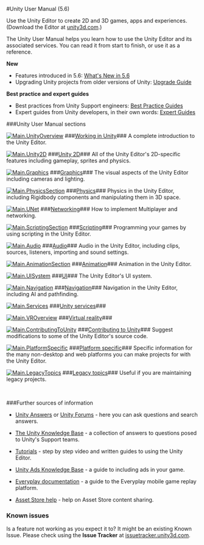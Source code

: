 #Unity User Manual (5.6)

Use the Unity Editor to create 2D and 3D games, apps and experiences. (Download the Editor at [unity3d.com](http://unity3d.com/unity).) 

The Unity User Manual helps you learn how to use the Unity Editor and its associated services. You can read it from start to finish, or use it as a reference.




**New**

* Features introduced in 5.6: [What's New in 5.6](WhatsNew56)
* Upgrading Unity projects from older versions of Unity: [Upgrade Guide](UpgradeGuides)





**Best practice and expert guides**

* Best practices from Unity Support engineers: [Best Practice Guides](BestPracticeGuides)
* Expert guides from Unity developers, in their own words: [Expert Guides](ExpertGuides)









###Unity User Manual sections


[![Main.UnityOverview](../uploads/Main/StructEditor.jpg)](UnityOverview)
###[Working in Unity](UnityOverview)###
A complete introduction to the Unity Editor.




[![Main.Unity2D](../uploads/Main/struct2d.jpg)](Unity2D)
###[Unity 2D](Unity2D)###
All of the Unity Editor's 2D-specific features including gameplay, sprites and physics.



[![Main.Graphics](../uploads/Main/StructGraphics.jpg)](Graphics)
###[Graphics](Graphics)###
The visual aspects of the Unity Editor including cameras and lighting.




[![Main.PhysicsSection](../uploads/Main/StructPhysics.jpg)](PhysicsSection)
###[Physics](PhysicsSection)###
Physics in the Unity Editor, including Rigidbody components and manipulating them in 3D space.


  

[![Main.UNet](../uploads/Main/StructUNet.png)](UNet)
###[Networking](UNet)###
How to implement Multiplayer and networking.

  


[![Main.ScriptingSection](../uploads/Main/StructScripting.jpg)](ScriptingSection)
###[Scripting](ScriptingSection)###
Programming your games by using scripting in the Unity Editor.

  


[![Main.Audio](../uploads/Main/StructAudio.jpg)](Audio)
###[Audio](Audio)###
Audio in the Unity Editor, including clips, sources, listeners, importing and sound settings.




[![Main.AnimationSection](../uploads/Main/StructAnimation.jpg)](AnimationSection)
###[Animation](AnimationSection)###
Animation in the Unity Editor.




[![Main.UISystem](../uploads/Main/StructUI.jpg)](UISystem)
###[UI](UISystem)###
The Unity Editor's UI system.




[![Main.Navigation](../uploads/Main/StructNavigation.jpg)](Navigation)
###[Navigation](Navigation)###
Navigation in the Unity Editor, including AI and pathfinding.





[![Main.Services](../uploads/Main/ServicesSection.png)](UnityServices)
###[Unity services](UnityServices)###




[![Main.VROverview](../uploads/Main/StructVR.jpg)](VROverview)
###[Virtual reality](VROverview)###





[![Main.ContributingToUnity](../uploads/Main/StructContributingToUnity.jpg)](ContributingToUnity)
###[Contributing to Unity](ContributingToUnity)###
Suggest modifications to some of the Unity Editor's source code.




[![Main.PlatformSpecific](../uploads/Main/StructPlatformSpecific.jpg)](PlatformSpecific)
###[Platform specific](PlatformSpecific)###
Specific information for the many non-desktop and web platforms you can make projects for with the Unity Editor.




[![Main.LegacyTopics](../uploads/Main/StructLegacyTopics.jpg)](LegacyTopics)
###[Legacy topics](LegacyTopics)###
Useful if you are maintaining legacy projects.



<br/>

###Further sources of information

* [Unity Answers](http://answers.unity3d.com/) or [Unity Forums](http://forum.unity3d.com/) - here you can ask questions and search answers.

* [The Unity Knowledge Base](https://support.unity3d.com) - a collection of answers to questions posed to Unity's Support teams.

* [Tutorials](http://unity3d.com/learn/tutorials) - step by step video and written guides to using the Unity Editor.

* [Unity Ads Knowledge Base](http://unityads.unity3d.com/help/index) - a guide to including ads in your game.

* [Everyplay documentation](https://developers.everyplay.com/documentation) - a guide to the Everyplay mobile game replay platform.

* [Asset Store help](http://unity3d.com/asset-store/help) - help on Asset Store content sharing.


### Known issues
Is a feature not working as you expect it to? It might be an existing Known Issue. Please check using the **Issue Tracker** at [issuetracker.unity3d.com](https://issuetracker.unity3d.com).
